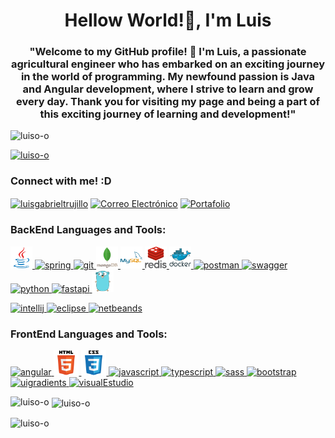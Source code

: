 <h1 align="center">Hellow World!👋, I'm Luis</h1>
<h3 align="center">"Welcome to my GitHub profile! 👋 I'm Luis, a passionate agricultural engineer who has embarked on an exciting journey in the world of programming. My newfound passion is Java and Angular development, where I strive to learn and grow every day. Thank you for visiting my page and being a part of this exciting journey of learning and development!"</h3>

<p align="left"> <img src="https://komarev.com/ghpvc/?username=luiso-o&label=Profile%20views&color=0e75b6&style=flat" alt="luiso-o" /> </p>

<p align="left"> <a href="https://github.com/ryo-ma/github-profile-trophy"><img src="https://github-profile-trophy.vercel.app/?username=luiso-o" alt="luiso-o" /></a> </p>

<h3 align="left">Connect with me! :D</h3>
<p align="left">
<a href="https://linkedin.com/in/luisgabrieltrujillo" target="blank"><img align="center" src="https://raw.githubusercontent.com/rahuldkjain/github-profile-readme-generator/master/src/images/icons/Social/linked-in-alt.svg" alt="luisgabrieltrujillo" height="30" width="40" /></a>
<a href="mailto:cheportillo@gmail.com" target="_blank"><img align="center" src="https://cdn-icons-png.flaticon.com/128/5968/5968534.png" alt="Correo Electrónico" height="30" width="40" /></a>
<a href="https://luiso-o.github.io/mi_portafolio/" target="_blank"><img align="center" src="https://cdn-icons-png.flaticon.com/128/2282/2282226.png" alt="Portafolio" height="30" width="40" /></a>
</p>

<h3 align="left">BackEnd Languages and Tools:</h3>
<p align="left">
<!--Java-->
<a href="https://www.java.com" target="_blank" rel="noreferrer"> <img src="https://raw.githubusercontent.com/devicons/devicon/master/icons/java/java-original.svg" alt="java" width="35" height="35"/> 
<!--Spring-->
<a href="https://spring.io/" target="_blank" rel="noreferrer"> <img src="https://www.vectorlogo.zone/logos/springio/springio-icon.svg" alt="spring" width="35" height="35"/> </a>
<!--Git-->
<a href="https://git-scm.com/" target="_blank" rel="noreferrer"> <img src="https://www.vectorlogo.zone/logos/git-scm/git-scm-icon.svg" alt="git" width="35" height="35"/> </a>
<!--Mongo-->
<a href="https://www.mongodb.com/" target="_blank" rel="noreferrer"> <img src="https://raw.githubusercontent.com/devicons/devicon/master/icons/mongodb/mongodb-original-wordmark.svg" alt="mongodb" width="35" height="35"/> </a> 
<!--Mysql-->
<a href="https://www.mysql.com/" target="_blank" rel="noreferrer"> <img src="https://raw.githubusercontent.com/devicons/devicon/master/icons/mysql/mysql-original-wordmark.svg" alt="mysql" width="35" height="35"/> </a>
<!--Redis-->
<a href="https://redis.io" target="_blank" rel="noreferrer"> <img src="https://raw.githubusercontent.com/devicons/devicon/master/icons/redis/redis-original-wordmark.svg" alt="redis" width="35" height="35"/> </a>
<!--Docker-->
<a href="https://www.docker.com/" target="_blank" rel="noreferrer"> <img src="https://raw.githubusercontent.com/devicons/devicon/master/icons/docker/docker-original-wordmark.svg" alt="docker" width="35" height="35"/> </a>
<!--Postman-->
<a href="https://postman.com" target="_blank" rel="noreferrer"> <img src="https://www.vectorlogo.zone/logos/getpostman/getpostman-icon.svg" alt="postman" width="35" height="35"/> </a>
<!--Swagger-->
<a href="https://swagger.io/" target="_blank" rel="noreferrer"> <img src="https://www.svgrepo.com/show/354420/swagger.svg" alt="swagger" width="35" height="35"/> </a>
<!--Python-->
<a href="https://www.python.org/" target="_blank" rel="noreferrer"> <img src="https://cdn-icons-png.flaticon.com/128/3098/3098090.png" alt="python" width="35" height="35"/> </a>
<!--FastApi-->
<a href="https://fastapi.tiangolo.com/" target="_blank" rel="noreferrer"> <img src="https://cdn.worldvectorlogo.com/logos/fastapi-1.svg" alt="fastapi" width="35" height="35"/> </a>
<!--Golang-->
<a href="https://golang.org" target="_blank" rel="noreferrer"> <img src="https://raw.githubusercontent.com/devicons/devicon/master/icons/go/go-original.svg" alt="go" width="35" height="35"/> </a> </p>
<!--Intellij-->
<a href="https://www.jetbrains.com/idea/" target="_blank" rel="noreferrer"> <img src="https://upload.wikimedia.org/wikipedia/commons/thumb/9/9c/IntelliJ_IDEA_Icon.svg/512px-IntelliJ_IDEA_Icon.svg.png" alt="intellij" width="35" height="35"/> </a>
<!--Eclipse-->
<a href="https://eclipseide.org/" target="_blank" rel="noreferrer"> <img src="https://cdn.icon-icons.com/icons2/3110/PNG/96/eclipse_icon_191751.png" alt="eclipse" width="35" height="35"/> </a>
<!--Netbeands-->
<a href="https://netbeans.apache.org/front/main/" target="_blank" rel="noreferrer"> <img src="https://upload.wikimedia.org/wikipedia/commons/thumb/9/98/Apache_NetBeans_Logo.svg/888px-Apache_NetBeans_Logo.svg.png" alt="netbeands" width="35" height="35"/> </a>

<h3 align="left">FrontEnd Languages and Tools:</h3>
<p align="left"> 
<!--Angular-->
<a href="https://angular.io/" target="_blank" rel="noreferrer"> <img src="https://upload.wikimedia.org/wikipedia/commons/thumb/c/cf/Angular_full_color_logo.svg/512px-Angular_full_color_logo.svg.png" alt="angular" width="40" height="40"/> </a> 
<!--HTML-->
<a href="https://www.w3.org/html/" target="_blank" rel="noreferrer"> <img src="https://raw.githubusercontent.com/devicons/devicon/master/icons/html5/html5-original-wordmark.svg" alt="html5" width="40" height="40"/> </a>
<!--Css-->
<a href="https://www.w3schools.com/css/" target="_blank" rel="noreferrer"> <img src="https://raw.githubusercontent.com/devicons/devicon/master/icons/css3/css3-original-wordmark.svg" alt="css3" width="40" height="40"/> </a>
<!--Javascript-->
<a href="https://developer.mozilla.org/es/docs/Web/JavaScript" target="_blank" rel="noreferrer"> <img src="https://cdn-icons-png.flaticon.com/128/1199/1199124.png" alt="javascript" width="35" height="35"/> </a>
<!--Typescript-->
<a href="https://www.typescriptlang.org/" target="_blank" rel="noreferrer"> <img src="https://upload.wikimedia.org/wikipedia/commons/4/4c/Typescript_logo_2020.svg" alt="typescript" width="35" height="35"/> </a>
<!--Sass-->
<a href="https://sass-lang.com/styleguide/brand/" target="_blank" rel="noreferrer"> <img src="https://sass-lang.com/assets/img/styleguide/seal-color.png" alt="sass" width="35" height="35"/> </a>
<!--Bootstrap-->
<a href="https://getbootstrap.com/docs/5.3/getting-started" target="_blank" rel="noreferrer"> <img src="https://upload.wikimedia.org/wikipedia/commons/thumb/b/b2/Bootstrap_logo.svg/512px-Bootstrap_logo.svg.png" alt="bootstrap" width="35" height="35"/> 
<!--Uigradients-->
<a href="https://uigradients.com/#DirtyFog" target="_blank" rel="noreferrer"> <img src="https://asset.brandfetch.io/idg6b_zEHS/idy-QAnJ4g.png?updated=1701837880678" alt="uigradients" width="35" height="35"/> 
<!--VSC-->
<a href="https://code.visualstudio.com/" target="_blank" rel="noreferrer"> <img src="https://img.icons8.com/?size=48&id=9OGIyU8hrxW5&format=png" alt="visualEstudio" width="35" height="35"/> </a>
</a>
</p>

<p><img align="left" src="https://github-readme-stats.vercel.app/api/top-langs?username=luiso-o&show_icons=true&locale=en&layout=compact" alt="luiso-o" /></p>

<p>&nbsp;<img align="center" src="https://github-readme-stats.vercel.app/api?username=luiso-o&show_icons=true&locale=en" alt="luiso-o" /></p>

<p><img align="center" src="https://github-readme-streak-stats.herokuapp.com/?user=luiso-o&" alt="luiso-o" /></p>

